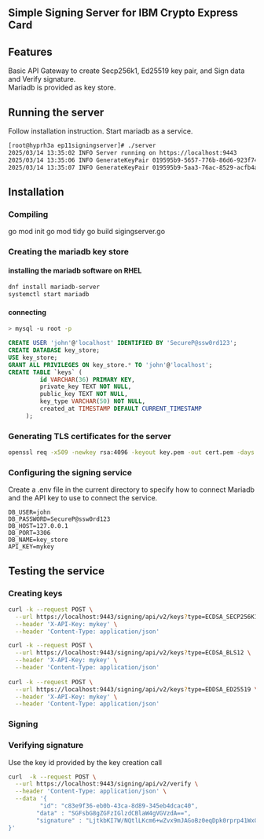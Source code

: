 ## Simple Signing Server for IBM Crypto Express Card

## Features

Basic API Gateway to create Secp256k1, Ed25519 key pair, and Sign data and Verify signature.  
Mariadb is provided as key store.

## Running the server

Follow installation instruction.  Start mariadb as a service.

```bash
[root@hyprh3a ep11signingserver]# ./server 
2025/03/14 13:35:02 INFO Server running on https://localhost:9443
2025/03/14 13:35:06 INFO GenerateKeyPair 019595b9-5657-776b-86d6-923f74bf856e
2025/03/14 13:35:07 INFO GenerateKeyPair 019595b9-5aa3-76ac-8529-acfb4af72b68
```

## Installation

### Compiling

go mod init
go mod tidy
go build sigingserver.go

### Creating the mariadb key store

#### installing the mariadb software on RHEL

```bash
dnf install mariadb-server
systemctl start mariadb
```

#### connecting 
```bash
> mysql -u root -p
```
```sql
CREATE USER 'john'@'localhost' IDENTIFIED BY 'SecureP@ssw0rd123';
CREATE DATABASE key_store;
USE key_store;
GRANT ALL PRIVILEGES ON key_store.* TO 'john'@'localhost';
CREATE TABLE `keys` (
         id VARCHAR(36) PRIMARY KEY,
         private_key TEXT NOT NULL,
         public_key TEXT NOT NULL,
         key_type VARCHAR(50) NOT NULL,
         created_at TIMESTAMP DEFAULT CURRENT_TIMESTAMP
     );
```

### Generating TLS certificates for the server
```bash
openssl req -x509 -newkey rsa:4096 -keyout key.pem -out cert.pem -days 365 -nodes
```
### Configuring the signing service

Create a .env file in the current directory to specify how to connect Mariadb and the API key to use to connect the service.
```
DB_USER=john
DB_PASSWORD=SecureP@ssw0rd123
DB_HOST=127.0.0.1
DB_PORT=3306
DB_NAME=key_store
API_KEY=mykey
```

## Testing the service

### Creating keys
```bash
curl -k --request POST \
  --url https://localhost:9443/signing/api/v2/keys?type=ECDSA_SECP256K1 \
  --header 'X-API-Key: mykey' \
  --header 'Content-Type: application/json'  

curl -k --request POST \
  --url https://localhost:9443/signing/api/v2/keys?type=ECDSA_BLS12 \
  --header 'X-API-Key: mykey' \
  --header 'Content-Type: application/json'
 
curl -k --request POST \
  --url https://localhost:9443/signing/api/v2/keys?type=EDDSA_ED25519 \
  --header 'X-API-Key: mykey' \
  --header 'Content-Type: application/json'
```
### Signing


### Verifying signature

Use the key id provided by the key creation call
```bash
curl  -k --request POST \
  --url https://localhost:9443/signing/api/v2/verify \
  --header 'Content-Type: application/json' \
  --data '{
         "id": "c83e9f36-eb0b-43ca-8d89-345eb4dcac40",
        "data" : "SGFsbG8gZGFzIGlzdCBlaW4gVGVzdA==",
        "signature" : "LjtkbKI7W/NQtlLKcm6+wZvx9mJAGoBz0eqDpk0rprp41WxCfIIgoNtIr6iRt37t/9gHPRn6Mrq23D9XuOxrLg=="
}'
```
